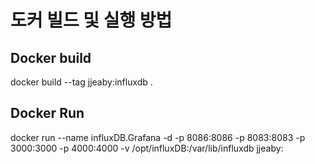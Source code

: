 # 도커 빌드 및 실행 방법



## Docker build 
docker build --tag jjeaby:influxdb .

## Docker Run 
docker run --name influxDB.Grafana -d -p 8086:8086 -p 8083:8083 -p 3000:3000 -p 4000:4000 -v /opt/influxDB:/var/lib/influxdb jjeaby:
